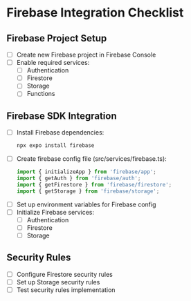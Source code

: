 # Firebase Integration Checklist

## Firebase Project Setup
- [ ] Create new Firebase project in Firebase Console
- [ ] Enable required services:
  - [ ] Authentication
  - [ ] Firestore
  - [ ] Storage
  - [ ] Functions

## Firebase SDK Integration
- [ ] Install Firebase dependencies:
  ```bash
  npx expo install firebase
  ```
- [ ] Create firebase config file (src/services/firebase.ts):
  ```typescript
  import { initializeApp } from 'firebase/app';
  import { getAuth } from 'firebase/auth';
  import { getFirestore } from 'firebase/firestore';
  import { getStorage } from 'firebase/storage';
  ```
- [ ] Set up environment variables for Firebase config
- [ ] Initialize Firebase services:
  - [ ] Authentication
  - [ ] Firestore
  - [ ] Storage

## Security Rules
- [ ] Configure Firestore security rules
- [ ] Set up Storage security rules
- [ ] Test security rules implementation 